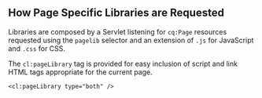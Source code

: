 ## How Page Specific Libraries are Requested

Libraries are composed by a Servlet listening for `cq:Page` resources requested using the `pagelib` selector and an extension of `.js` for JavaScript and `.css` for CSS.

The `cl:pageLibrary` tag is provided for easy inclusion of script and link HTML tags appropriate for the current page. 

```
<cl:pageLibrary type="both" />
```
